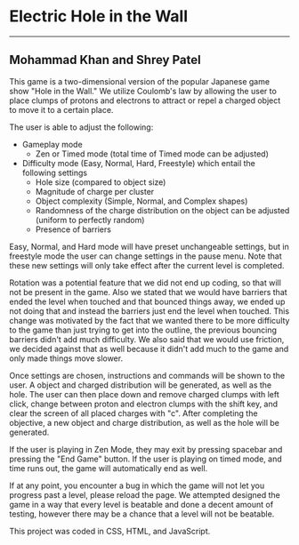 # Electric Hole in the Wall
---
## Mohammad Khan and Shrey Patel

This game is a two-dimensional version of the popular Japanese game show "Hole in the Wall." We utilize Coulomb's law by allowing the user to place clumps of protons and electrons to attract or repel a charged object to move it to a certain place.

The user is able to adjust the following:
- Gameplay mode 
    - Zen or Timed mode (total time of Timed mode can be adjusted) 
- Difficulty mode (Easy, Normal, Hard, Freestyle) which entail the following settings
    - Hole size (compared to object size)
    - Magnitude of charge per cluster 
    - Object complexity (Simple, Normal, and Complex shapes)
    - Randomness of the charge distribution on the object can be adjusted (uniform to perfectly random)
    - Presence of barriers

Easy, Normal, and Hard mode will have preset unchangeable settings, but in freestyle mode the user can change settings in the pause menu. Note that these new settings will only take effect after the current level is completed. 

Rotation was a potential feature that we did not end up coding, so that will not be present in the game. Also we stated that we would have barriers that ended the level when touched and that bounced things away, we ended up not doing that and instead the barriers just end the level when touched. This change was motivated by the fact that we wanted there to be more difficulty to the game than just trying to get into the outline, the previous bouncing barriers didn't add much difficulty. We also said that we would use friction, we decided against that as well because it didn't add much to the game and only made things move slower.  

Once settings are chosen, instructions and commands will be shown to the user. A object and charged distribution will be generated, as well as the hole. The user can then place down and remove charged clumps with left click, change between proton and electron clumps with the shift key, and clear the screen of all placed charges with "c". After completing the objective, a new object and charge distribution, as well as the hole will be generated.

If the user is playing in Zen Mode, they may exit by pressing spacebar and pressing the "End Game" button. If the user is playing on timed mode, and time runs out, the game will automatically end as well.

If at any point, you encounter a bug in which the game will not let you progress past a level, please reload the page. We attempted designed the game in a way that every level is beatable and done a decent amount of testing, however there may be a chance that a level will not be beatable.

This project was coded in CSS, HTML, and JavaScript. 
